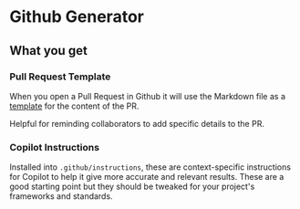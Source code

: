 # Github Generator

## What you get

### Pull Request Template

When you open a Pull Request in Github it will use the Markdown file as a [template](./templates/pull_request_template.md) for the content of the PR.

Helpful for reminding collaborators to add specific details to the PR.

### Copilot Instructions

Installed into `.github/instructions`, these are context-specific instructions for Copilot to help it give more accurate
and relevant results. These are a good starting point but they should be tweaked for your project's frameworks and
standards.
